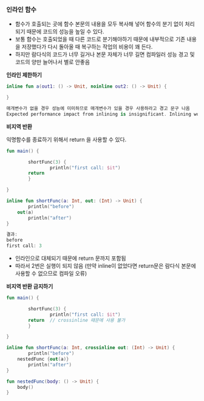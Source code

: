 ### 인라인 함수

- 함수가 호출되는 곳에 함수 본문의 내용을 모두 복사해 넣어 함수의 분기 없이 처리되기 때문에 코드의 성능을 높일 수 있다.
- 보통 함수는 호출되었을 때 다른 코드로 분기해야하기 때문에 내부적으로 기존 내용을 저장했다가 다시 돌아올 때 복구하는 작업의 비용이 꽤 든다.
- 하지만 람다식의 코드가 너무 길거나 본문 자체가 너무 길면 컴파일러 성능 경고 및 코드의 양만 늘어나서 별로 안좋음

**인라인 제한하기**

```kotlin
inline fun a(out1: () -> Unit, noinline out2: () -> Unit) {

}

매개변수가 없을 경우 성능에 미미하므로 매개변수가 있을 경우 사용하라고 경고 문구 나옴
Expected performance impact from inlining is insignificant. Inlining works best for functions with parameters of functional types
```

**비지역 반환**

익명함수를 종료하기 위해서 return 을 사용할 수 있다.

```kotlin
fun main() {

		shortFunc(3) {
				println("first call: $it")
        return
		}

}

inline fun shortFunc(a: Int, out: (Int) -> Unit) {
		println("before")
    out(a)
		println("after")
}

결과:
before
first call: 3
```

- 인라인으로 대체되기 때문에 return 문까지 포함됨
- 따라서 2번은 실행이 되지 않음 (만약 inline이 없었다면 return문은 람다식 본문에 사용할 수 없으므로 컴파일 오류)

**비지역 반환 금지하기**

```kotlin
fun main() {

		shortFunc(3) {
				println("first call: $it")
        return  // crossinline 때문에 사용 불가
		}

}

inline fun shortFunc(a: Int, crossinline out: (Int) -> Unit) {
		println("before")
    nestedFunc {out(a)}
		println("after")
}

fun nestedFunc(body: () -> Unit) {
	body()
}
```